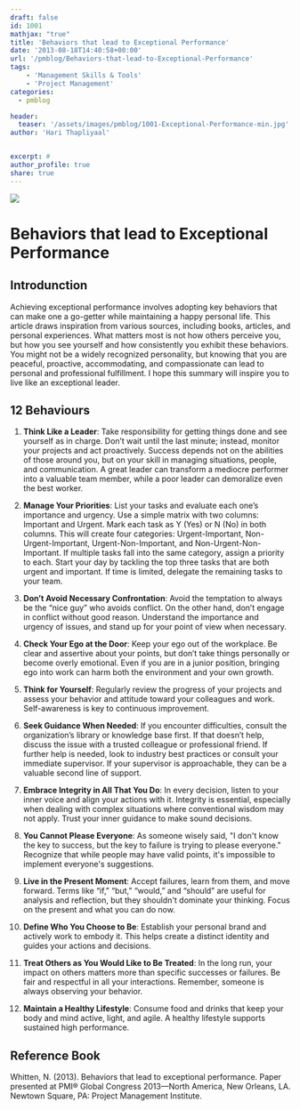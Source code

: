 ```yaml
---
draft: false
id: 1001   
mathjax: "true"
title: 'Behaviors that lead to Exceptional Performance'
date: '2013-08-18T14:40:58+00:00'
url: '/pmblog/Behaviors-that-lead-to-Exceptional-Performance'
tags: 
    - 'Management Skills & Tools'
    - 'Project Management'
categories:
  - pmblog

header:
  teaser: '/assets/images/pmblog/1001-Exceptional-Performance-min.jpg'
author: 'Hari Thapliyaal'


excerpt: #
author_profile: true
share: true
---
```

![](/assets/images/pmblog/1001-Exceptional-Performance-min.jpg)  

# Behaviors that lead to Exceptional Performance

## Introdunction 

Achieving exceptional performance involves adopting key behaviors that can make one a go-getter while maintaining a happy personal life. This article draws inspiration from various sources, including books, articles, and personal experiences. What matters most is not how others perceive you, but how you see yourself and how consistently you exhibit these behaviors. You might not be a widely recognized personality, but knowing that you are peaceful, proactive, accommodating, and compassionate can lead to personal and professional fulfillment. I hope this summary will inspire you to live like an exceptional leader.

## 12 Behaviours

1. **Think Like a Leader**: Take responsibility for getting things done and see yourself as in charge. Don’t wait until the last minute; instead, monitor your projects and act proactively. Success depends not on the abilities of those around you, but on your skill in managing situations, people, and communication. A great leader can transform a mediocre performer into a valuable team member, while a poor leader can demoralize even the best worker.

2. **Manage Your Priorities**: List your tasks and evaluate each one’s importance and urgency. Use a simple matrix with two columns: Important and Urgent. Mark each task as Y (Yes) or N (No) in both columns. This will create four categories: Urgent-Important, Non-Urgent-Important, Urgent-Non-Important, and Non-Urgent-Non-Important. If multiple tasks fall into the same category, assign a priority to each. Start your day by tackling the top three tasks that are both urgent and important. If time is limited, delegate the remaining tasks to your team.

3. **Don’t Avoid Necessary Confrontation**: Avoid the temptation to always be the “nice guy” who avoids conflict. On the other hand, don’t engage in conflict without good reason. Understand the importance and urgency of issues, and stand up for your point of view when necessary.

4. **Check Your Ego at the Door**: Keep your ego out of the workplace. Be clear and assertive about your points, but don’t take things personally or become overly emotional. Even if you are in a junior position, bringing ego into work can harm both the environment and your own growth.

5. **Think for Yourself**: Regularly review the progress of your projects and assess your behavior and attitude toward your colleagues and work. Self-awareness is key to continuous improvement.

6. **Seek Guidance When Needed**: If you encounter difficulties, consult the organization’s library or knowledge base first. If that doesn’t help, discuss the issue with a trusted colleague or professional friend. If further help is needed, look to industry best practices or consult your immediate supervisor. If your supervisor is approachable, they can be a valuable second line of support.

7. **Embrace Integrity in All That You Do**: In every decision, listen to your inner voice and align your actions with it. Integrity is essential, especially when dealing with complex situations where conventional wisdom may not apply. Trust your inner guidance to make sound decisions.

8. **You Cannot Please Everyone**: As someone wisely said, "I don't know the key to success, but the key to failure is trying to please everyone." Recognize that while people may have valid points, it's impossible to implement everyone's suggestions.

9. **Live in the Present Moment**: Accept failures, learn from them, and move forward. Terms like “if,” “but,” “would,” and “should” are useful for analysis and reflection, but they shouldn't dominate your thinking. Focus on the present and what you can do now.

10. **Define Who You Choose to Be**: Establish your personal brand and actively work to embody it. This helps create a distinct identity and guides your actions and decisions.

11. **Treat Others as You Would Like to Be Treated**: In the long run, your impact on others matters more than specific successes or failures. Be fair and respectful in all your interactions. Remember, someone is always observing your behavior.

12. **Maintain a Healthy Lifestyle**: Consume food and drinks that keep your body and mind active, light, and agile. A healthy lifestyle supports sustained high performance.

## Reference Book

Whitten, N. (2013). Behaviors that lead to exceptional performance. Paper presented at PMI® Global Congress 2013—North America, New Orleans, LA. Newtown Square, PA: Project Management Institute.

